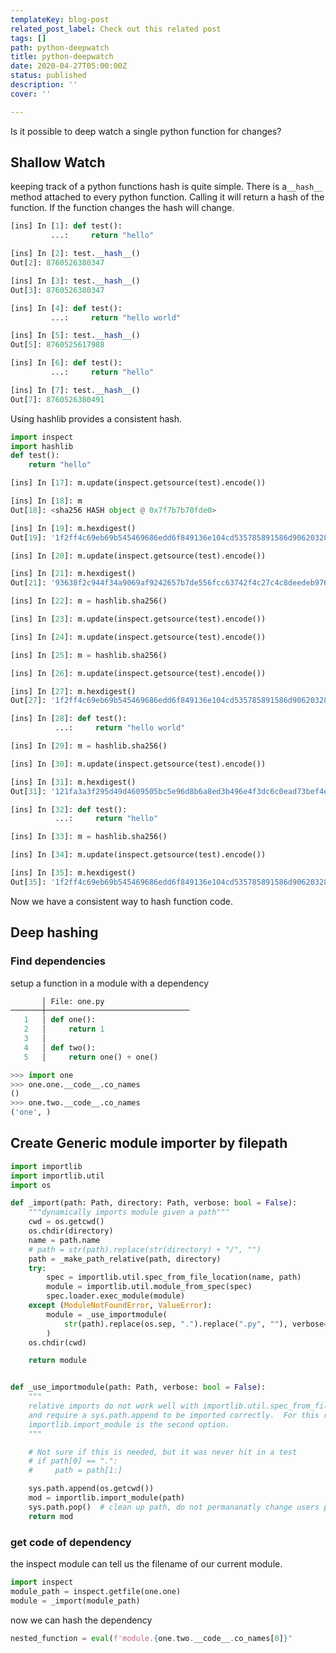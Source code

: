 ```yaml
---
templateKey: blog-post
related_post_label: Check out this related post
tags: []
path: python-deepwatch
title: python-deepwatch
date: 2020-04-27T05:00:00Z
status: published
description: ''
cover: ''

---
```

Is it possible to deep watch a single python function for changes?

## Shallow Watch

keeping track of a python functions hash is quite simple.  There is a`__hash__` method attached to every python function.  Calling it will return a hash of the function. If the function changes the hash will change.

``` python
[ins] In [1]: def test():
         ...:     return "hello"

[ins] In [2]: test.__hash__()
Out[2]: 8760526380347

[ins] In [3]: test.__hash__()
Out[3]: 8760526380347

[ins] In [4]: def test():
         ...:     return "hello world"

[ins] In [5]: test.__hash__()
Out[5]: 8760525617988

[ins] In [6]: def test():
         ...:     return "hello"

[ins] In [7]: test.__hash__()
Out[7]: 8760526380491
```

Using hashlib provides a consistent hash.

``` python
import inspect
import hashlib
def test():
	return "hello"

[ins] In [17]: m.update(inspect.getsource(test).encode())

[ins] In [18]: m
Out[18]: <sha256 HASH object @ 0x7f7b7b70fde0>

[ins] In [19]: m.hexdigest()
Out[19]: '1f2ff4c69eb69b545469686edd6f849136e104cd535785891586d90620328757'

[ins] In [20]: m.update(inspect.getsource(test).encode())

[ins] In [21]: m.hexdigest()
Out[21]: '93638f2c944f34a9069af9242657b7de556fcc63742f4c27c4c8deedeb976a5f'

[ins] In [22]: m = hashlib.sha256()

[ins] In [23]: m.update(inspect.getsource(test).encode())

[ins] In [24]: m.update(inspect.getsource(test).encode())

[ins] In [25]: m = hashlib.sha256()

[ins] In [26]: m.update(inspect.getsource(test).encode())

[ins] In [27]: m.hexdigest()
Out[27]: '1f2ff4c69eb69b545469686edd6f849136e104cd535785891586d90620328757'

[ins] In [28]: def test():
          ...:     return "hello world"

[ins] In [29]: m = hashlib.sha256()

[ins] In [30]: m.update(inspect.getsource(test).encode())

[ins] In [31]: m.hexdigest()
Out[31]: '121fa3a3f295d49d4609505bc5e96d8b6a8ed3b496e4f3dc6c0ead73bef4e3c7'

[ins] In [32]: def test():
          ...:     return "hello"

[ins] In [33]: m = hashlib.sha256()

[ins] In [34]: m.update(inspect.getsource(test).encode())

[ins] In [35]: m.hexdigest()
Out[35]: '1f2ff4c69eb69b545469686edd6f849136e104cd535785891586d90620328757'
```
Now we have a consistent way to hash function code.

## Deep hashing


### Find dependencies

setup a function in a module with a dependency
``` python
       │ File: one.py
───────┼────────────────────────────────
   1   │ def one():
   2   │     return 1
   3   │
   4   │ def two():
   5   │     return one() + one()
```

``` python
>>> import one
>>> one.one.__code__.co_names
()
>>> one.two.__code__.co_names
('one', )
```

## Create Generic module importer by filepath

``` python
import importlib
import importlib.util
import os

def _import(path: Path, directory: Path, verbose: bool = False):
    """dynamically imports module given a path"""
    cwd = os.getcwd()
    os.chdir(directory)
    name = path.name
    # path = str(path).replace(str(directory) + "/", "")
    path = _make_path_relative(path, directory)
    try:
        spec = importlib.util.spec_from_file_location(name, path)
        module = importlib.util.module_from_spec(spec)
        spec.loader.exec_module(module)
    except (ModuleNotFoundError, ValueError):
        module = _use_importmodule(
            str(path).replace(os.sep, ".").replace(".py", ""), verbose=verbose
        )
    os.chdir(cwd)

    return module


def _use_importmodule(path: Path, verbose: bool = False):
    """
    relative imports do not work well with importlib.util.spec_from_file_location,
    and require a sys.path.append to be imported correctly.  For this reason
    importlib.import_module is the second option.
    """

    # Not sure if this is needed, but it was never hit in a test
    # if path[0] == ".":
    #     path = path[1:]

    sys.path.append(os.getcwd())
    mod = importlib.import_module(path)
    sys.path.pop()  # clean up path, do not permananatly change users path
    return mod

```

### get code of dependency

the inspect module can tell us the filename of our current module.

``` python
import inspect
module_path = inspect.getfile(one.one)
module = _import(module_path)
```

now we can hash the dependency

``` python
nested_function = eval(f'module.{one.two.__code__.co_names[0]}"
```
